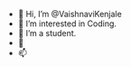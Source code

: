- 👋 Hi, I’m @VaishnaviKenjale
- 👀 I’m interested in Coding.
- 🌱 I’m a student.
- 💞️ 
- 📫 

<!---
VaishnaviKenjale/VaishnaviKenjale is a ✨ special ✨ repository because its `README.md` (this file) appears on your GitHub profile.
You can click the Preview link to take a look at your changes.
--->
